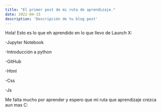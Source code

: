 ```yaml
---
title: "El primer post de mi ruta de aprendizaje."
date: 2022-04-15
description: 'Descripción de tu blog post'
---
```


Hola! Esto es lo que eh aprendido en lo que llevo de Launch X:

-Jupyter Notebook

-Introducción a python

-GitHub

-Html

-Css

-Js

Me falta mucho por aprender y espero que mi ruta que aprendizaje crezca aun mas C:
